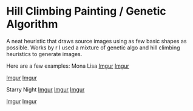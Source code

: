 
# Hill Climbing Painting / Genetic Algorithm
A neat heuristic that draws source images using as few basic shapes as possible. Works by r
I used a mixture of genetic algo and hill climbing heuristics to generate images.


Here are a few examples: 
Mona Lisa
[Imgur](https://i.imgur.com/a0k7ReD.png)
[Imgur](https://i.imgur.com/du9yAfX.jpg)

[Imgur](https://i.imgur.com/p2natTo.png)
[Imgur](https://i.imgur.com/5JAYcBA.jpg)

Starry Night
[Imgur](https://i.imgur.com/VbXLOls.jpg)
[Imgur](https://i.imgur.com/OoSTxIH.png)
[Imgur](https://i.imgur.com/bCbZkiL.png)

[Imgur](https://i.imgur.com/IFHTojh.jpg)
[Imgur](https://i.imgur.com/NLdaAoN.png)
